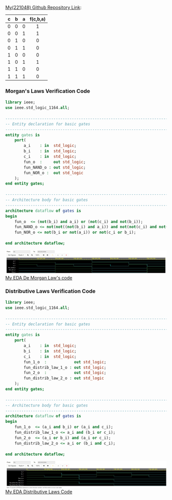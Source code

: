 [My(221048) Github Repository Link](https://github.com/xbarto0c/Digital-electronics-1):

| **c** | **b** |**a** | **f(c,b,a)** |
| :-: | :-: | :-: | :-: |
| 0 | 0 | 0 | 1 |
| 0 | 0 | 1 | 1 |
| 0 | 1 | 0 | 0 |
| 0 | 1 | 1 | 0 |
| 1 | 0 | 0 | 0 |
| 1 | 0 | 1 | 1 |
| 1 | 1 | 0 | 0 |
| 1 | 1 | 1 | 0 |

### Morgan's Laws Verification Code
```VHDL
library ieee;               
use ieee.std_logic_1164.all;

------------------------------------------------------------------------
-- Entity declaration for basic gates
------------------------------------------------------------------------
entity gates is
    port(
        a_i    : in  std_logic;        
        b_i    : in  std_logic;        
        c_i    : in  std_logic;
        fun_o  :     out std_logic;    
        fun_NAND_o : out std_logic;         
        fun_NOR_o :  out std_logic         
    );
end entity gates;

------------------------------------------------------------------------
-- Architecture body for basic gates
------------------------------------------------------------------------
architecture dataflow of gates is
begin
    fun_o  <= (not(b_i) and a_i) or (not(c_i) and not(b_i));
    fun_NAND_o <= not(not((not(b_i) and a_i)) and not(not(c_i) and not(b_i)));
    fun_NOR_o <= not(b_i or not(a_i)) or not(c_i or b_i);

end architecture dataflow;

```
![Morgan's Laws Truth table](/Labs/01-gates/images/Function_original_values.jpg)
[My EDA De Morgan Law's code](https://www.edaplayground.com/x/mjq3)

### Distributive Laws Verification Code
```VHDL
library ieee;               
use ieee.std_logic_1164.all;

------------------------------------------------------------------------
-- Entity declaration for basic gates
------------------------------------------------------------------------
entity gates is
    port(
        a_i    : in  std_logic;        
        b_i    : in  std_logic;        
        c_i    : in  std_logic;
        fun_1_o  : 			  out std_logic;    
        fun_distrib_law_1_o : out std_logic;
        fun_2_o  : 			  out std_logic;    
        fun_distrib_law_2_o : out std_logic 
    );
end entity gates;

------------------------------------------------------------------------
-- Architecture body for basic gates
------------------------------------------------------------------------
architecture dataflow of gates is
begin
    fun_1_o  <= (a_i and b_i) or (a_i and c_i);
    fun_distrib_law_1_o <= a_i and (b_i or c_i);
    fun_2_o  <= (a_i or b_i) and (a_i or c_i);
    fun_distrib_law_2_o <= a_i or (b_i and c_i);

end architecture dataflow;

```

![Distributive Laws Truth table](/Labs/01-gates/images/Distributive_laws_proof.jpg)
[My EDA Distributive Laws Code](https://www.edaplayground.com/x/nqNp)